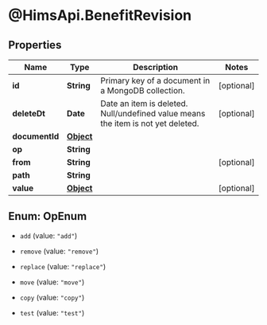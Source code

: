 # @HimsApi.BenefitRevision

## Properties

Name | Type | Description | Notes
------------ | ------------- | ------------- | -------------
**id** | **String** | Primary key of a document in a MongoDB collection. | [optional] 
**deleteDt** | **Date** | Date an item is deleted. Null/undefined value means the item is not yet deleted. | [optional] 
**documentId** | [**Object**](.md) |  | 
**op** | **String** |  | 
**from** | **String** |  | [optional] 
**path** | **String** |  | 
**value** | [**Object**](.md) |  | [optional] 



## Enum: OpEnum


* `add` (value: `"add"`)

* `remove` (value: `"remove"`)

* `replace` (value: `"replace"`)

* `move` (value: `"move"`)

* `copy` (value: `"copy"`)

* `test` (value: `"test"`)




